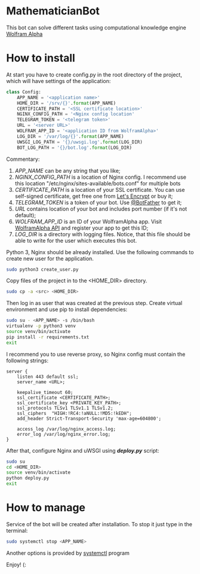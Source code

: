 # MathematicianBot

This bot can solve different tasks using computational knowledge engine [Wolfram Alpha](https://www.wolframalpha.com/)

# How to install

At start you have to create config.py in the root directory of the project, which will have settings of the application:
```python
class Config:
    APP_NAME = '<application name>'
    HOME_DIR = '/srv/{}'.format(APP_NAME)
    CERTIFICATE_PATH = '<SSL certificate location>'
    NGINX_CONFIG_PATH = '<Nginx config location'
    TELEGRAM_TOKEN = '<telegram token>'
    URL = '<server URL>'
    WOLFRAM_APP_ID = '<application ID from WolframAlpha>'
    LOG_DIR = '/var/log/{}'.format(APP_NAME)
    UWSGI_LOG_PATH = '{}/uwsgi.log'.format(LOG_DIR)
    BOT_LOG_PATH = '{}/bot.log'.format(LOG_DIR)
```
Commentary:
1. _APP_NAME_ can be any string that you like;
2. _NGINX_CONFIG_PATH_ is a location of Nginx config. I recommend use this location "/etc/nginx/sites-available/bots.conf" for multiple bots 
3. _CERTIFICATE_PATH_ is a location of your SSL certificate. You can use self-signed certificate, get free one from [Let's Encrypt](https://letsencrypt.org/) or buy it;
4. _TELEGRAM_TOKEN_ is a token of your bot. Use [@BotFather](https://t.me/botfather) to get it;
5. _URL_ contains location of your bot and includes port number (if it's not default);
6. _WOLFRAM_APP_ID_ is an ID of your WolframAlpha app. Visit [WolframAlpha API](https://products.wolframalpha.com/api/) and register your app to get this ID;
7. _LOG_DIR_ is a directory with logging files. Notice, that this file should be able to write for the user which executes this bot. 

Python 3, Nginx should be already installed. Use the following commands to create new user for the application.
```bash
sudo python3 create_user.py
```

Copy files of the project in to the <HOME_DIR> directory.
```bash
sudo cp -a <src> <HOME_DIR> 
```

Then log in as user that was created at the previous step. Create virtual environment and use pip to install dependencies:
```bash
sudo su - <APP_NAME> -s /bin/bash
virtualenv -p python3 venv
source venv/bin/activate
pip install -r requirements.txt
exit
``` 

I recommend you to use reverse proxy, so Nginx config must contain the following strings:
```text
server {
    listen 443 default ssl;
    server_name <URL>;
    
    keepalive_timeout 60;
    ssl_certificate <CERTIFICATE_PATH>;
    ssl_certificate_key <PRIVATE_KEY_PATH>;
    ssl_protocols TLSv1 TLSv1.1 TLSv1.2;
    ssl_ciphers  "HIGH:!RC4:!aNULL:!MD5:!kEDH";
    add_header Strict-Transport-Security 'max-age=604800';
    
    access_log /var/log/nginx_access.log;
    error_log /var/log/nginx_error.log;
}
```
After that, configure Nginx and uWSGI using _**deploy.py**_ script:
```bash
sudo su
cd <HOME_DIR>
source venv/bin/activate 
python deploy.py
exit
```

# How to manage
Service of the bot will be created after installation. To stop it just type in the terminal:
```bash
sudo systemctl stop <APP_NAME>
``` 
Another options is provided by [systemctl](https://www.unix.com/man-page/centos/1/systemctl/) program

Enjoy! (:
